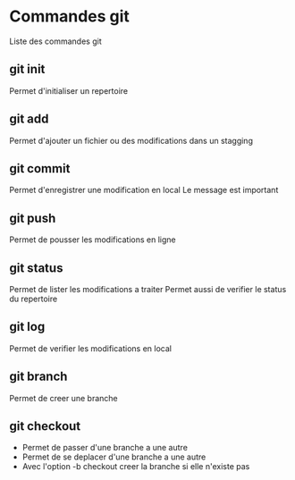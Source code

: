  # Commandes git

Liste des commandes git

## git init
Permet d'initialiser un repertoire

## git add
Permet d'ajouter un fichier ou des modifications dans un stagging

## git commit
Permet d'enregistrer une modification en local
Le message est important

## git push
Permet de pousser les modifications en ligne

## git status
Permet de lister les modifications a traiter
Permet aussi de verifier le status du repertoire 

## git log
Permet de verifier les modifications en local

## git branch
Permet de creer une branche

## git checkout 
- Permet de passer d'une branche a une autre
- Permet de se deplacer d'une branche a une autre
- Avec l'option -b checkout creer la branche si elle n'existe pas
